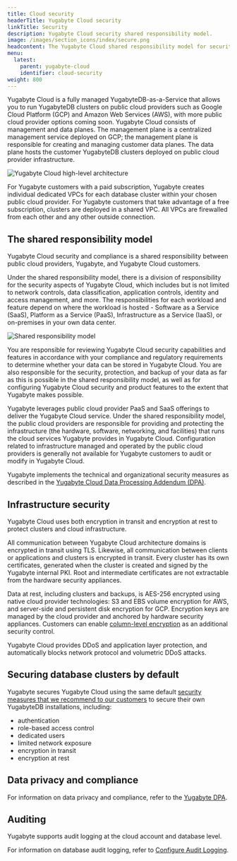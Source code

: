 ```yaml
---
title: Cloud security
headerTitle: Yugabyte Cloud security
linkTitle: Security
description: Yugabyte Cloud security shared responsibility model.
image: /images/section_icons/index/secure.png
headcontent: The Yugabyte Cloud shared responsibility model for security.
menu:
  latest:
    parent: yugabyte-cloud
    identifier: cloud-security
weight: 800
---
```


Yugabyte Cloud is a fully managed YugabyteDB-as-a-Service that allows you to run YugabyteDB clusters on public cloud providers such as Google Cloud Platform (GCP) and Amazon Web Services (AWS), with more public cloud provider options coming soon. Yugabyte Cloud consists of management and data planes. The management plane is a centralized management service deployed on GCP; the management plane is responsible for creating and managing customer data planes. The data plane hosts the customer YugabyteDB clusters deployed on public cloud provider infrastructure.

![Yugabyte Cloud high-level architecture](/images/yb-cloud/cloud-security-diagram.png)

For Yugabyte customers with a paid subscription, Yugabyte creates individual dedicated VPCs for each database cluster within your chosen public cloud provider. For Yugabyte customers that take advantage of a free subscription, clusters are deployed in a shared VPC. All VPCs are firewalled from each other and any other outside connection.

## The shared responsibility model

Yugabyte Cloud security and compliance is a shared responsibility between public cloud providers, Yugabyte, and Yugabyte Cloud customers.

Under the shared responsibility model, there is a division of responsibility for the security aspects of Yugabyte Cloud, which includes but is not limited to network controls, data classification, application controls, identity and access management, and more. The responsibilities for each workload and feature depend on where the workload is hosted - Software as a Service (SaaS), Platform as a Service (PaaS), Infrastructure as a Service (IaaS), or on-premises in your own data center.

![Shared responsibility model](/images/yb-cloud/cloud-shared-responsibility.png)

You are responsible for reviewing Yugabyte Cloud security capabilities and features in accordance with your compliance and regulatory requirements to determine whether your data can be stored in Yugabyte Cloud. You are also responsible for the security, protection, and backup of your data as far as this is possible in the shared responsibility model, as well as for configuring Yugabyte Cloud security and product features to the extent that Yugabyte makes possible.

Yugabyte leverages public cloud provider PaaS and SaaS offerings to deliver the Yugabyte Cloud service. Under the shared responsibility model, the public cloud providers are responsible for providing and protecting the infrastructure (the hardware, software, networking, and facilities) that runs the cloud services Yugabyte provides in Yugabyte Cloud. Configuration related to infrastructure managed and operated by the public cloud providers is generally not available for Yugabyte customers to audit or modify in Yugabyte Cloud.

Yugabyte implements the technical and organizational security measures as described in the [Yugabyte Cloud Data Processing Addendum (DPA)](https://www.yugabyte.com/yugabyte-cloud-data-processing-addendum/).

## Infrastructure security

Yugabyte Cloud uses both encryption in transit and encryption at rest to protect clusters and cloud infrastructure.

All communication between Yugabyte Cloud architecture domains is encrypted in transit using TLS. Likewise, all communication between clients or applications and clusters is encrypted in transit. Every cluster has its own certificates, generated when the cluster is created and signed by the Yugabyte internal PKI. Root and intermediate certificates are not extractable from the hardware security appliances.

Data at rest, including clusters and backups, is AES-256 encrypted using native cloud provider technologies: S3 and EBS volume encryption for AWS, and server-side and persistent disk encryption for GCP. Encryption keys are managed by the cloud provider and anchored by hardware security appliances. Customers can enable [column-level encryption](../../secure/column-level-encryption) as an additional security control.

Yugabyte Cloud provides DDoS and application layer protection, and automatically blocks network protocol and volumetric DDoS attacks.

## Securing database clusters by default

Yugabyte secures Yugabyte Cloud using the same default [security measures that we recommend to our customers](../../secure/security-checklist/) to secure their own YugabyteDB installations, including:

- authentication
- role-based access control
- dedicated users
- limited network exposure
- encryption in transit
- encryption at rest

## Data privacy and compliance

For information on data privacy and compliance, refer to the [Yugabyte DPA](https://www.yugabyte.com/yugabyte-cloud-data-processing-addendum/).

## Auditing

Yugabyte supports audit logging at the cloud account and database level.

For information on database audit logging, refer to [Configure Audit Logging](../../secure/audit-logging/audit-logging-ysql/).
